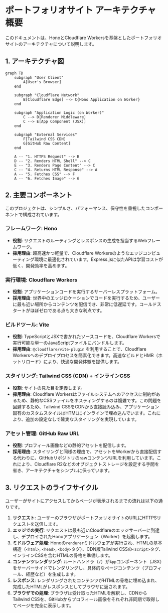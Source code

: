 # ポートフォリオサイト アーキテクチャ概要

このドキュメントは、HonoとCloudflare Workersを基盤としたポートフォリオサイトのアーキテクチャについて説明します。

## 1. アーキテクチャ図

```mermaid
graph TD
    subgraph "User Client"
        A[User's Browser]
    end

    subgraph "Cloudflare Network"
        B[Cloudflare Edge] --> C{Hono Application on Worker}
    end

    subgraph "Application Logic (on Worker)"
        C --> D[Renderer Middleware]
        C --> E[App Component (JSX)]
    end

    subgraph "External Services"
        F[Tailwind CSS CDN]
        G[GitHub Raw Content]
    end

    A -- "1. HTTPS Request" --> B
    D -- "2. Renders HTML Shell" --> C
    E -- "3. Renders Page Content" --> C
    C -- "4. Returns HTML Response" --> A
    A -- "5. Fetches CSS" --> F
    A -- "6. Fetches Image" --> G
```

## 2. 主要コンポーネント

このプロジェクトは、シンプルさ、パフォーマンス、保守性を重視したコンポーネントで構成されています。

### フレームワーク: Hono
- **役割**: リクエストのルーティングとレスポンスの生成を担当するWebフレームワーク。
- **採用理由**: 超高速かつ軽量で、Cloudflare Workersのようなエッジコンピューティング環境に最適化されています。Express.jsに似たAPIは学習コストが低く、開発効率を高めます。

### 実行環境: Cloudflare Workers
- **役割**: アプリケーションコードを実行するサーバーレスプラットフォーム。
- **採用理由**: 世界中のエッジロケーションでコードを実行するため、ユーザーに最も近い場所からコンテンツを配信でき、非常に低遅延です。コールドスタートがほぼゼロである点も大きな利点です。

### ビルドツール: Vite
- **役割**: TypeScriptとJSXで書かれたソースコードを、Cloudflare Workersで実行可能な単一のJavaScriptファイルにバンドルします。
- **採用理由**: `@cloudflare/vite-plugin` を利用することで、Cloudflare Workersへのデプロイプロセスを簡素化できます。高速なビルドとHMR（ホットリロード）により、快適な開発体験を提供します。

### スタイリング: Tailwind CSS (CDN) + インラインCSS
- **役割**: サイトの見た目を定義します。
- **採用理由**: Cloudflare Workersはファイルシステムへのアクセスに制約があるため、静的なCSSファイルをホスティングするのは複雑です。この問題を回避するため、Tailwind CSSをCDNから直接読み込み、アプリケーション固有のカスタムスタイルはHTMLにインラインで埋め込んでいます。これにより、追加の設定なしで確実なスタイリングを実現しています。

### アセット管理: GitHub Raw URL
- **役割**: プロフィール画像などの静的アセットを配信します。
- **採用理由**: スタイリングと同様の理由で、アセットをWorkerから直接配信する代わりに、GitHubリポジトリのrawコンテンツURLを利用しています。これにより、Cloudflare R2などのオブジェクトストレージを設定する手間を省き、アーキテクチャをシンプルに保っています。

## 3. リクエストのライフサイクル

ユーザーがサイトにアクセスしてからページが表示されるまでの流れは以下の通りです。

1.  **リクエスト**: ユーザーのブラウザがポートフォリオサイトのURLにHTTPSリクエストを送信します。
2.  **エッジでの実行**: リクエストは最も近いCloudflareのエッジサーバーに到達し、デプロイされたHonoアプリケーション（Worker）を起動します。
3.  **ミドルウェア処理**: Honoの`renderer`ミドルウェアが実行され、HTMLの基本構造（`<html>`, `<head>`, `<body>`タグ）、CDN版Tailwind CSSの`<script>`タグ、インラインCSSを含むHTMLの骨格を準備します。
4.  **コンテンツレンダリング**: ルートハンドラ（`/`）が`App`コンポーネント（JSX）をサーバーサイドでレンダリングし、具体的なページコンテンツ（プロフィール、経歴など）を生成します。
5.  **レスポンス**: レンダリングされたコンテンツがHTMLの骨格に埋め込まれ、完成したHTMLがレスポンスとしてブラウザに返されます。
6.  **ブラウザでの処理**: ブラウザは受け取ったHTMLを解釈し、CDNからTailwind CSSを、GitHubからプロフィール画像をそれぞれ非同期で取得してページを完全に表示します。
